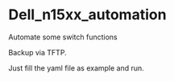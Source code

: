 # Dell_n15xx_automation
Automate some switch functions

Backup via TFTP.

Just fill the yaml file as example and run. 
